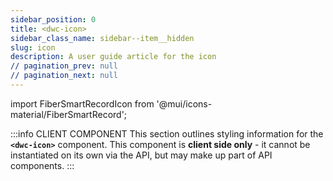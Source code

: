 ```yaml
---
sidebar_position: 0
title: <dwc-icon>
sidebar_class_name: sidebar--item__hidden
slug: icon
description: A user guide article for the icon
// pagination_prev: null
// pagination_next: null
---
```


import FiberSmartRecordIcon from '@mui/icons-material/FiberSmartRecord';

<DocChip chip='shadow' />

:::info CLIENT COMPONENT
This section outlines styling information for the **`<dwc-icon>`** component. This component is **client side only** - it cannot be instantiated on its own via the API, but may make up part of API components.
:::

<TableBuilder name="dwc-icon" />

